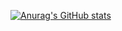 [![Anurag's GitHub stats](https://github-readme-stats.vercel.app/api?username=bruno-azzi&count_private=true)](https://github.com/anuraghazra/github-readme-stats)
